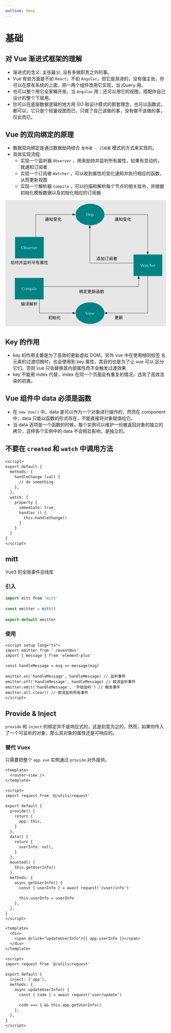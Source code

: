 ```yaml
---
outline: deep
---
```


# 基础

## 对 Vue 渐进式框架的理解

- 渐进式的含义: 主张最少, 没有多做职责之外的事。
- Vue 有些方面是不如 `React`，不如 `Angular`。但它是渐进的，没有强主张，你可以在原有系统的上面，把一两个组件改用它实现，当 jQuery 用。
- 也可以整个用它全家桶开发，当 `Angular` 用；还可以用它的视图，搭配你自己设计的整个下层用。
- 你可以在底层数据逻辑的地方用 OO 和设计模式的那套理念，也可以函数式，都可以，它只是个轻量视图而已，只做了自己该做的事，没有做不该做的事，仅此而已。

## Vue 的双向绑定的原理

- 数据双向绑定是通过数据劫持结合 `发布者 - 订阅者` 模式的方式来实现的。
- 具体实现流程:
  - 实现一个监听器 `Observer` ，用来劫持并监听所有属性，如果有变动的，就通知订阅者
  - 实现一个订阅者 `Watcher` ，可以收到属性的变化通知并执行相应的函数，从而更新视图
  - 实现一个解析器 `Compile` ，可以扫描和解析每个节点的相关指令，并根据初始化模板数据以及初始化相应的订阅器

![v-model](./images/vmodel.png)

## Key 的作用

- key 的作用主要是为了高效的更新虚拟 DOM。另外 vue 中在使用相同标签 名元素的过渡切换时，也会使用到 key 属性，其目的也是为了让 vue 可以 区分它们。否则 vue 只会替换其内部属性而不会触发过渡效果
- key 不能用 index 代替，index 在同一个页面会有重复的情况，违背了高效渲染的初衷。

## Vue 组件中 data 必须是函数

- 在 `new Vue()` 中，data 是可以作为一个对象进行操作的，然而在 component 中，data 只能以函数的形式存在，不能直接将对象赋值给它。
- 当 data 选项是一个函数的时候，每个实例可以维护一份被返回对象的独立的拷贝，这样各个实例中的 data 不会相互影响，是独立的。

## 不要在 `created` 和 `watch` 中调用方法

```vue
<script>
export default {
  methods: {
    handleChange (val) {
      // do something
    },
  },
  watch: {
    property {
      immediate: true,
      handler () {
        this.handleChange()
      }
    }
  }
}
</script>
```

## mitt

Vue3 的全局事件总线库

### 引入

```js
import mitt from 'mitt'

const emitter = mitt()

export default emitter
```

### 使用

```vue
<script setup lang="ts">
import emitter from './eventBus'
import { message } from 'element-plus'

const handleMessage = msg => message(msg)

emitter.on('handleMessage', handleMessage) // 监听事件
emitter.off('handleMessage', handleMessage) // 取消监听事件
emitter.emit('handleMessage', '开始监听') // 触发事件
emitter.all.clear() // 取消监听所有事件
</script>
```

## Provide & Inject

`provide` 和 `inject` 的绑定并不是响应式的，这是刻意为之的，然而，如果你传入了一个可监听的对象，那么其对象的属性还是可响应的。

### 替代 Vuex

只需要把整个 `app.vue` 实例通过 `provide` 对外提供。

```vue
<template>
  <router-view />
</template>

<script>
import request from '@/utils/request'

export default {
  provide() {
    return {
      app: this,
    }
  },
  data() {
    return {
      userInfo: null,
    }
  },
  mounted() {
    this.getUserInfo()
  },
  methods: {
    async getUserInfo() {
      const { userInfo } = await request('/user/info')

      this.userInfo = userInfo
    },
  },
}
</script>
```

```vue
<template>
  <div>
    <span @click="updateUserInfo">{{ app.userInfo }}</span>
  </div>
</template>

<script>
import request from '@/utils/request'

export default {
  inject: ['app'],
  methods: {
    async updateUserInfo() {
      const { code } = await request('user/update')

      code === 1 && this.app.getUserInfo()
    },
  },
}
</script>
```
